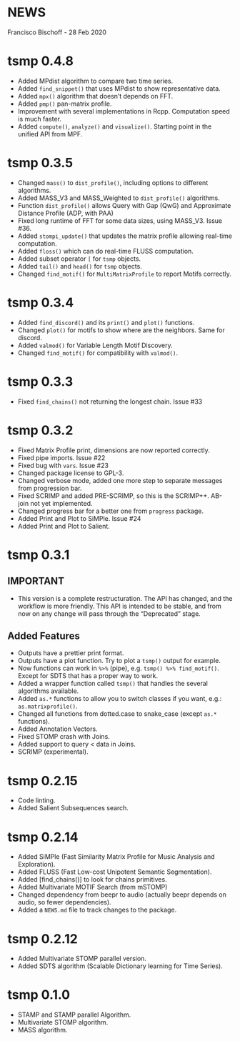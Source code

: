 NEWS
================
Francisco Bischoff
\- 28 Feb 2020

<!-- NEWS.md is generated from NEWS.Rmd. Please edit that file -->

# tsmp 0.4.8

  - Added MPdist algorithm to compare two time series.
  - Added `find_snippet()` that uses MPdist to show representative data.
  - Added `mpx()` algorithm that doesn’t depends on FFT.
  - Added `pmp()` pan-matrix profile.
  - Improvement with several implementations in Rcpp. Computation speed
    is much faster.
  - Added `compute()`, `analyze()` and `visualize()`. Starting point in
    the unified API from MPF.

# tsmp 0.3.5

  - Changed `mass()` to `dist_profile()`, including options to different
    algorithms.
  - Added MASS\_V3 and MASS\_Weighted to `dist_profile()` algorithms.
  - Function `dist_profile()` allows Query with Gap (QwG) and
    Approximate Distance Profile (ADP, with PAA)
  - Fixed long runtime of FFT for some data sizes, using MASS\_V3. Issue
    \#36.
  - Added `stompi_update()` that updates the matrix profile allowing
    real-time computation.
  - Added `floss()` which can do real-time FLUSS computation.
  - Added subset operator `[` for `tsmp` objects.
  - Added `tail()` and `head()` for `tsmp` objects.
  - Changed `find_motif()` for `MultiMatrixProfile` to report Motifs
    correctly.

# tsmp 0.3.4

  - Added `find_discord()` and its `print()` and `plot()` functions.
  - Changed `plot()` for motifs to show where are the neighbors. Same
    for discord.
  - Added `valmod()` for Variable Length Motif Discovery.
  - Changed `find_motif()` for compatibility with `valmod()`.

# tsmp 0.3.3

  - Fixed `find_chains()` not returning the longest chain. Issue \#33

# tsmp 0.3.2

  - Fixed Matrix Profile print, dimensions are now reported correctly.
  - Fixed pipe imports. Issue \#22
  - Fixed bug with `vars`. Issue \#23
  - Changed package license to GPL-3.
  - Changed verbose mode, added one more step to separate messages from
    progression bar.
  - Fixed SCRIMP and added PRE-SCRIMP, so this is the SCRIMP++. AB-join
    not yet implemented.
  - Changed progress bar for a better one from `progress` package.
  - Added Print and Plot to SiMPle. Issue \#24
  - Added Print and Plot to Salient.

# tsmp 0.3.1

## IMPORTANT

  - This version is a complete restructuration. The API has changed, and
    the workflow is more friendly. This API is intended to be stable,
    and from now on any change will pass through the “Deprecated” stage.

## Added Features

  - Outputs have a prettier print format.
  - Outputs have a plot function. Try to plot a `tsmp()` output for
    example.
  - Now functions can work in `%>%` (pipe), e.g. `tsmp() %>%
    find_motif()`. Except for SDTS that has a proper way to work.
  - Added a wrapper function called `tsmp()` that handles the several
    algorithms available.
  - Added `as.*` functions to allow you to switch classes if you want,
    e.g.: `as.matrixprofile()`.
  - Changed all functions from dotted.case to snake\_case (except `as.*`
    functions).
  - Added Annotation Vectors.
  - Fixed STOMP crash with Joins.
  - Added support to query \< data in Joins.
  - SCRIMP (experimental).

# tsmp 0.2.15

  - Code linting.
  - Added Salient Subsequences search.

# tsmp 0.2.14

  - Added SiMPle (Fast Similarity Matrix Profile for Music Analysis and
    Exploration).
  - Added FLUSS (Fast Low-cost Unipotent Semantic Segmentation).
  - Added \[find\_chains()\] to look for chains primitives.
  - Added Multivariate MOTIF Search (from mSTOMP)
  - Changed dependency from beepr to audio (actually beepr depends on
    audio, so fewer dependencies).
  - Added a `NEWS.md` file to track changes to the package.

# tsmp 0.2.12

  - Added Multivariate STOMP parallel version.
  - Added SDTS algorithm (Scalable Dictionary learning for Time Series).

# tsmp 0.1.0

  - STAMP and STAMP parallel Algorithm.
  - Multivariate STOMP algorithm.
  - MASS algorithm.
